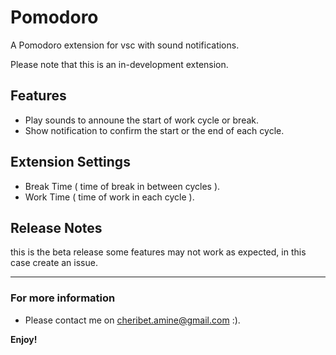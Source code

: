 # Pomodoro 

A Pomodoro extension for vsc with sound notifications.

Please note that this is an in-development extension.
## Features

- Play sounds to announe the start of work cycle or break.
- Show notification to confirm the start or the end of each cycle.


## Extension Settings

- Break Time ( time of break in between cycles ).
- Work Time ( time of work in each cycle ).

## Release Notes

this is the beta release some features may not work as expected, in this case create an issue. 


-----------------------------------------------------------------------------------------------------------
### For more information

* Please contact me on cheribet.amine@gmail.com :).

**Enjoy!**
